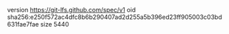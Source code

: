 version https://git-lfs.github.com/spec/v1
oid sha256:e250f572ac4dfc8b6b290407ad2d255a5b396ed23ff905003c03bd631fae7fae
size 5440
